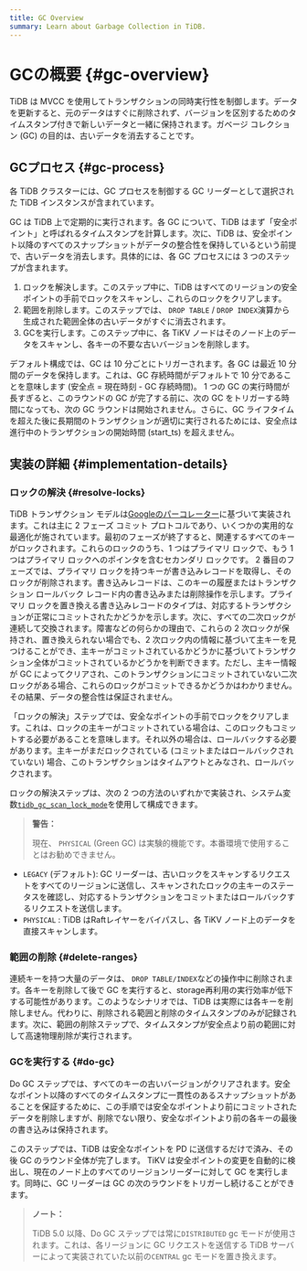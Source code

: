```yaml
---
title: GC Overview
summary: Learn about Garbage Collection in TiDB.
---
```


# GCの概要 {#gc-overview}

TiDB は MVCC を使用してトランザクションの同時実行性を制御します。データを更新すると、元のデータはすぐに削除されず、バージョンを区別するためのタイムスタンプ付きで新しいデータと一緒に保持されます。ガベージ コレクション (GC) の目的は、古いデータを消去することです。

## GCプロセス {#gc-process}

各 TiDB クラスターには、GC プロセスを制御する GC リーダーとして選択された TiDB インスタンスが含まれています。

GC は TiDB 上で定期的に実行されます。各 GC について、TiDB はまず「安全ポイント」と呼ばれるタイムスタンプを計算します。次に、TiDB は、安全ポイント以降のすべてのスナップショットがデータの整合性を保持しているという前提で、古いデータを消去します。具体的には、各 GC プロセスには 3 つのステップが含まれます。

1.  ロックを解決します。このステップ中に、TiDB はすべてのリージョンの安全ポイントの手前でロックをスキャンし、これらのロックをクリアします。
2.  範囲を削除します。このステップでは、 `DROP TABLE` / `DROP INDEX`演算から生成された範囲全体の古いデータがすぐに消去されます。
3.  GCを実行します。このステップ中に、各 TiKV ノードはそのノード上のデータをスキャンし、各キーの不要な古いバージョンを削除します。

デフォルト構成では、GC は 10 分ごとにトリガーされます。各 GC は最近 10 分間のデータを保持します。これは、GC 存続時間がデフォルトで 10 分であることを意味します (安全点 = 現在時刻 - GC 存続時間)。 1 つの GC の実行時間が長すぎると、このラウンドの GC が完了する前に、次の GC をトリガーする時間になっても、次の GC ラウンドは開始されません。さらに、GC ライフタイムを超えた後に長期間のトランザクションが適切に実行されるためには、安全点は進行中のトランザクションの開始時間 (start_ts) を超えません。

## 実装の詳細 {#implementation-details}

### ロックの解決 {#resolve-locks}

TiDB トランザクション モデルは[<a href="https://ai.google/research/pubs/pub36726">Googleのパーコレーター</a>](https://ai.google/research/pubs/pub36726)に基づいて実装されます。これは主に 2 フェーズ コミット プロトコルであり、いくつかの実用的な最適化が施されています。最初のフェーズが終了すると、関連するすべてのキーがロックされます。これらのロックのうち、1 つはプライマリ ロックで、もう 1 つはプライマリ ロックへのポインタを含むセカンダリ ロックです。 2 番目のフェーズでは、プライマリ ロックを持つキーが書き込みレコードを取得し、そのロックが削除されます。書き込みレコードは、このキーの履歴またはトランザクション ロールバック レコード内の書き込みまたは削除操作を示します。プライマリ ロックを置き換える書き込みレコードのタイプは、対応するトランザクションが正常にコミットされたかどうかを示します。次に、すべての二次ロックが連続して交換されます。障害などの何らかの理由で、これらの 2 次ロックが保持され、置き換えられない場合でも、2 次ロック内の情報に基づいて主キーを見つけることができ、主キーがコミットされているかどうかに基づいてトランザクション全体がコミットされているかどうかを判断できます。ただし、主キー情報が GC によってクリアされ、このトランザクションにコミットされていない二次ロックがある場合、これらのロックがコミットできるかどうかはわかりません。その結果、データの整合性は保証されません。

「ロックの解決」ステップでは、安全なポイントの手前でロックをクリアします。これは、ロックの主キーがコミットされている場合は、このロックもコミットする必要があることを意味します。それ以外の場合は、ロールバックする必要があります。主キーがまだロックされている (コミットまたはロールバックされていない) 場合、このトランザクションはタイムアウトとみなされ、ロールバックされます。

ロックの解決ステップは、次の 2 つの方法のいずれかで実装され、システム変数[<a href="/system-variables.md#tidb_gc_scan_lock_mode-new-in-v50">`tidb_gc_scan_lock_mode`</a>](/system-variables.md#tidb_gc_scan_lock_mode-new-in-v50)を使用して構成できます。

> **警告：**
>
> 現在、 `PHYSICAL` (Green GC) は実験的機能です。本番環境で使用することはお勧めできません。

-   `LEGACY` (デフォルト): GC リーダーは、古いロックをスキャンするリクエストをすべてのリージョンに送信し、スキャンされたロックの主キーのステータスを確認し、対応するトランザクションをコミットまたはロールバックするリクエストを送信します。
-   `PHYSICAL` : TiDB はRaftレイヤーをバイパスし、各 TiKV ノード上のデータを直接スキャンします。

### 範囲の削除 {#delete-ranges}

連続キーを持つ大量のデータは、 `DROP TABLE/INDEX`などの操作中に削除されます。各キーを削除して後で GC を実行すると、storage再利用の実行効率が低下する可能性があります。このようなシナリオでは、TiDB は実際には各キーを削除しません。代わりに、削除される範囲と削除のタイムスタンプのみが記録されます。次に、範囲の削除ステップで、タイムスタンプが安全点より前の範囲に対して高速物理削除が実行されます。

### GCを実行する {#do-gc}

Do GC ステップでは、すべてのキーの古いバージョンがクリアされます。安全なポイント以降のすべてのタイムスタンプに一貫性のあるスナップショットがあることを保証するために、この手順では安全なポイントより前にコミットされたデータを削除しますが、削除でない限り、安全なポイントより前の各キーの最後の書き込みは保持されます。

このステップでは、TiDB は安全なポイントを PD に送信するだけで済み、その後 GC のラウンド全体が完了します。 TiKV は安全ポイントの変更を自動的に検出し、現在のノード上のすべてのリージョンリーダーに対して GC を実行します。同時に、GC リーダーは GC の次のラウンドをトリガーし続けることができます。

> **ノート：**
>
> TiDB 5.0 以降、Do GC ステップでは常に`DISTRIBUTED` gc モードが使用されます。これは、各リージョンに GC リクエストを送信する TiDB サーバーによって実装されていた以前の`CENTRAL` gc モードを置き換えます。
